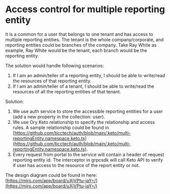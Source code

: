 # Access control for multiple reporting entity

It is a common for a user that belongs to one tenant and has access to multiple reporting entities. The tenant is the whole company/corporate, and reporting entities could be branches of the company. Take Ray White as example, Ray White would be the tenant, each branch would be the reporting entity.&#x20;

The solution would handle following scenarios:

1. If I am an admin/teller of a reporting entity, I should be able to write/read the resources of that reporting entity.&#x20;
2. If I am an admin/teller of a tenant, I should be able to write/read the resources of all the reporting entities of that tenant.&#x20;

Solution:

1. We use auth service to store the accessible reporting entities for a user (add a new property in the collection: user).
2. We use Ory Keto relationship to specify the relationship and access rules. A sample relationship could be found in [https://github.com/ticctech/auth/blob/main/.keto/multi-reportingEntity.namespace.keto.ts](https://github.com/ticctech/auth/blob/main/.keto/multi-reportingEntity.namespace.keto.ts).
3. Every request from portal to the service will contain a header of request reporting entity id. The interceptor in grpcsdk will call Keto API to verify if user has access to the resource of the report entity or not.&#x20;

The design diagram could be found in here: [https://miro.com/app/board/uXjVPtu-jaY=/](https://miro.com/app/board/uXjVPtu-jaY=/)





